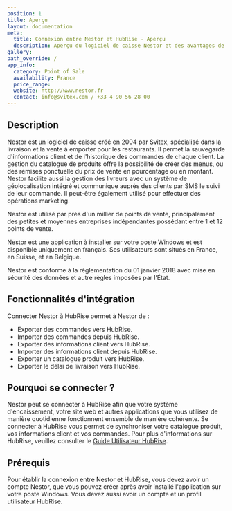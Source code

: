 ```yaml
---
position: 1
title: Aperçu
layout: documentation
meta:
  title: Connexion entre Nestor et HubRise - Aperçu
  description: Aperçu du logiciel de caisse Nestor et des avantages de le connecter à HubRise, telles que la synchronisation des commandes avec vos autres outils du quotidien.
gallery:
path_override: /
app_info:
  category: Point of Sale
  availability: France
  price_range:
  website: http://www.nestor.fr
  contact: info@svitex.com / +33 4 90 56 28 00
---
```


## Description

Nestor est un logiciel de caisse créé en 2004 par Svitex, spécialisé dans la livraison et la vente à emporter pour les restaurants. Il permet la sauvegarde d'informations client et de l'historique des commandes de chaque client. La gestion du catalogue de produits offre la possibilité de créer des menus, ou des remises ponctuelle du prix de vente en pourcentage ou en montant. Nestor facilite aussi la gestion des livreurs avec un système de géolocalisation intégré et communique auprès des clients par SMS le suivi de leur commande. Il peut-être également utilisé pour effectuer des opérations marketing.

Nestor est utilisé par près d'un millier de points de vente, principalement des petites et moyennes entreprises indépendantes possédant entre 1 et 12 points de vente.

Nestor est une application à installer sur votre poste Windows et est disponible uniquement en français. Ses utilisateurs sont situés en France, en Suisse, et en Belgique.

Nestor est conforme à la règlementation du 01 janvier 2018 avec mise en sécurité des données et autre règles imposées par l’État.

## Fonctionnalités d'intégration

Connecter Nestor à HubRise permet à Nestor de :

- Exporter des commandes vers HubRise.
- Importer des commandes depuis HubRise.
- Exporter des informations client vers HubRise.
- Importer des informations client depuis HubRise.
- Exporter un catalogue produit vers HubRise.
- Exporter le délai de livraison vers HubRise.

## Pourquoi se connecter ?

Nestor peut se connecter à HubRise afin que votre système d'encaissement, votre site web et autres applications que vous utilisez de manière quotidienne fonctionnent ensemble de manière cohérente. Se connecter à HubRise vous permet de synchroniser votre catalogue produit, vos informations client et vos commandes. Pour plus d'informations sur HubRise, veuillez consulter le [Guide Utilisateur HubRise](/docs).

## Prérequis

Pour établir la connexion entre Nestor et HubRise, vous devez avoir un compte Nestor, que vous pouvez créer après avoir installé l'application sur votre poste Windows. Vous devez aussi avoir un compte et un profil utilisateur HubRise.
